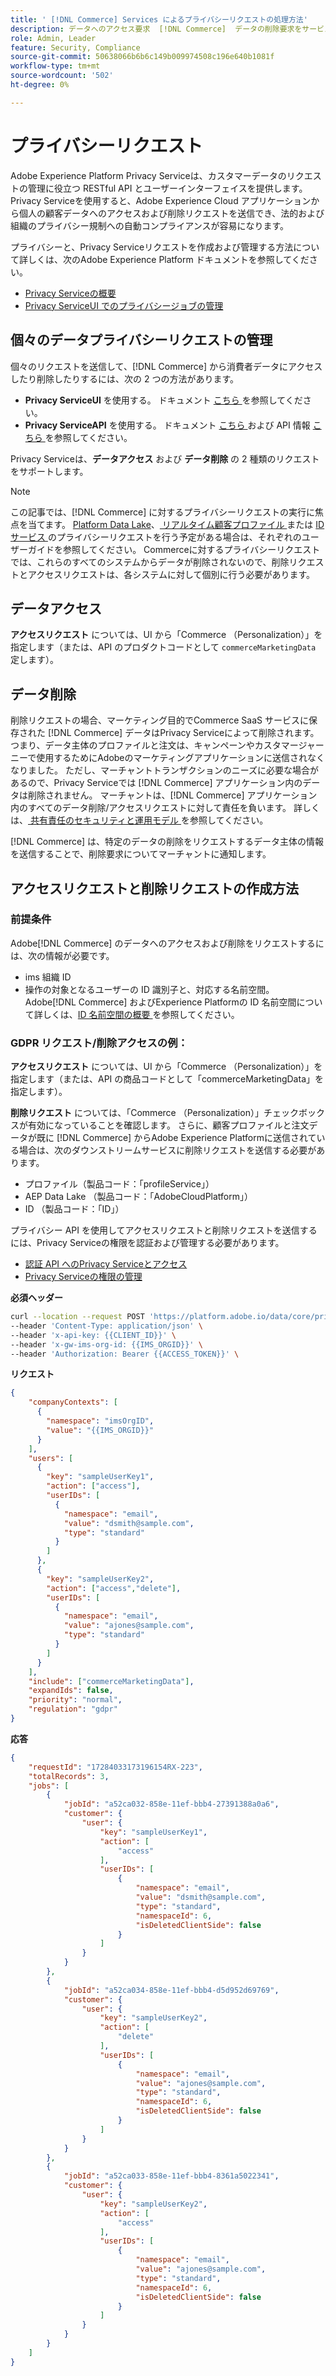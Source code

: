 ```yaml
---
title: ' [!DNL Commerce] Services によるプライバシーリクエストの処理方法'
description: データへのアクセス要求  [!DNL Commerce]  データの削除要求をサービスが処理する方法を説明します。
role: Admin, Leader
feature: Security, Compliance
source-git-commit: 50638066b6b6c149b009974508c196e640b1081f
workflow-type: tm+mt
source-wordcount: '502'
ht-degree: 0%

---
```


# プライバシーリクエスト

Adobe Experience Platform Privacy Serviceは、カスタマーデータのリクエストの管理に役立つ RESTful API とユーザーインターフェイスを提供します。 Privacy Serviceを使用すると、Adobe Experience Cloud アプリケーションから個人の顧客データへのアクセスおよび削除リクエストを送信でき、法的および組織のプライバシー規制への自動コンプライアンスが容易になります。

プライバシーと、Privacy Serviceリクエストを作成および管理する方法について詳しくは、次のAdobe Experience Platform ドキュメントを参照してください。

* [Privacy Serviceの概要 ](https://experienceleague.adobe.com/en/docs/experience-platform/privacy/home)
* [Privacy ServiceUI でのプライバシージョブの管理 ](https://experienceleague.adobe.com/en/docs/experience-platform/privacy/ui/user-guide)

## 個々のデータプライバシーリクエストの管理

個々のリクエストを送信して、[!DNL Commerce] から消費者データにアクセスしたり削除したりするには、次の 2 つの方法があります。

* **Privacy ServiceUI** を使用する。 ドキュメント [ こちら ](https://experienceleague.adobe.com/en/docs/experience-platform/privacy/ui/user-guide#_blank) を参照してください。
* **Privacy ServiceAPI** を使用する。 ドキュメント [ こちら ](https://developer.adobe.com/experience-platform-apis/references/privacy-service/#_blank) および API 情報 [ こちら ](https://developer.adobe.com/experience-platform-apis/#_blank) を参照してください。

Privacy Serviceは、**データアクセス** および **データ削除** の 2 種類のリクエストをサポートします。

>[!NOTE]
>
>この記事では、[!DNL Commerce] に対するプライバシーリクエストの実行に焦点を当てます。 [Platform Data Lake](https://experienceleague.adobe.com/en/docs/experience-platform/catalog/privacy)、[ リアルタイム顧客プロファイル ](https://experienceleague.adobe.com/en/docs/experience-platform/profile/privacy) または [ID サービス ](https://experienceleague.adobe.com/en/docs/experience-platform/identity/privacy) のプライバシーリクエストを行う予定がある場合は、それぞれのユーザーガイドを参照してください。 Commerceに対するプライバシーリクエストでは、これらのすべてのシステムからデータが削除されないので、削除リクエストとアクセスリクエストは、各システムに対して個別に行う必要があります。

## データアクセス

**アクセスリクエスト** については、UI から「Commerce （Personalization）」を指定します（または、API のプロダクトコードとして `commerceMarketingData` 定します）。

## データ削除

削除リクエストの場合、マーケティング目的でCommerce SaaS サービスに保存された [!DNL Commerce] データはPrivacy Serviceによって削除されます。つまり、データ主体のプロファイルと注文は、キャンペーンやカスタマージャーニーで使用するためにAdobeのマーケティングアプリケーションに送信されなくなりました。 ただし、マーチャントトランザクションのニーズに必要な場合があるので、Privacy Serviceでは [!DNL Commerce] アプリケーション内のデータは削除されません。 マーチャントは、[!DNL Commerce] アプリケーション内のすべてのデータ削除/アクセスリクエストに対して責任を負います。 詳しくは、[ 共有責任のセキュリティと運用モデル ](https://experienceleague.adobe.com/en/docs/commerce-operations/security-and-compliance/shared-responsibility) を参照してください。

[!DNL Commerce] は、特定のデータの削除をリクエストするデータ主体の情報を送信することで、削除要求についてマーチャントに通知します。

## アクセスリクエストと削除リクエストの作成方法

### 前提条件

Adobe[!DNL Commerce] のデータへのアクセスおよび削除をリクエストするには、次の情報が必要です。

* ims 組織 ID
* 操作の対象となるユーザーの ID 識別子と、対応する名前空間。 Adobe[!DNL Commerce] およびExperience Platformの ID 名前空間について詳しくは、[ID 名前空間の概要 ](https://experienceleague.adobe.com/ja/docs/experience-platform/identity/features/namespaces) を参照してください。

### GDPR リクエスト/削除アクセスの例：

**アクセスリクエスト** については、UI から「Commerce （Personalization）」を指定します（または、API の商品コードとして「commerceMarketingData」を指定します）。

**削除リクエスト** については、「Commerce （Personalization）」チェックボックスが有効になっていることを確認します。 さらに、顧客プロファイルと注文データが既に [!DNL Commerce] からAdobe Experience Platformに送信されている場合は、次のダウンストリームサービスに削除リクエストを送信する必要があります。

* プロファイル（製品コード：「profileService」）
* AEP Data Lake （製品コード：「AdobeCloudPlatform」）
* ID （製品コード：「ID」）

プライバシー API を使用してアクセスリクエストと削除リクエストを送信するには、Privacy Serviceの権限を認証および管理する必要があります。

* [ 認証 API へのPrivacy Serviceとアクセス ](https://experienceleague.adobe.com/en/docs/experience-platform/privacy/api/getting-started)
* [Privacy Serviceの権限の管理 ](https://experienceleague.adobe.com/en/docs/experience-platform/privacy/permissions)

**必須ヘッダー**

```bash
curl --location --request POST 'https://platform.adobe.io/data/core/privacy/jobs' \
--header 'Content-Type: application/json' \
--header 'x-api-key: {{CLIENT_ID}}' \
--header 'x-gw-ims-org-id: {{IMS_ORGID}}' \
--header 'Authorization: Bearer {{ACCESS_TOKEN}}' \
```

**リクエスト**

```json
{
    "companyContexts": [
      {
        "namespace": "imsOrgID",
        "value": "{{IMS_ORGID}}"
      }
    ],
    "users": [
      {
        "key": "sampleUserKey1",
        "action": ["access"],
        "userIDs": [
          {
            "namespace": "email",
            "value": "dsmith@sample.com",
            "type": "standard"
          }
        ]
      },
      {
        "key": "sampleUserKey2",
        "action": ["access","delete"],
        "userIDs": [
          {
            "namespace": "email",
            "value": "ajones@sample.com",
            "type": "standard"
          }
        ]
      }
    ],
    "include": ["commerceMarketingData"],
    "expandIds": false,
    "priority": "normal",
    "regulation": "gdpr"
}
```

**応答**

```json
{
    "requestId": "17284033173196154RX-223",
    "totalRecords": 3,
    "jobs": [
        {
            "jobId": "a52ca032-858e-11ef-bbb4-27391388a0a6",
            "customer": {
                "user": {
                    "key": "sampleUserKey1",
                    "action": [
                        "access"
                    ],
                    "userIDs": [
                        {
                            "namespace": "email",
                            "value": "dsmith@sample.com",
                            "type": "standard",
                            "namespaceId": 6,
                            "isDeletedClientSide": false
                        }
                    ]
                }
            }
        },
        {
            "jobId": "a52ca034-858e-11ef-bbb4-d5d952d69769",
            "customer": {
                "user": {
                    "key": "sampleUserKey2",
                    "action": [
                        "delete"
                    ],
                    "userIDs": [
                        {
                            "namespace": "email",
                            "value": "ajones@sample.com",
                            "type": "standard",
                            "namespaceId": 6,
                            "isDeletedClientSide": false
                        }
                    ]
                }
            }
        },
        {
            "jobId": "a52ca033-858e-11ef-bbb4-8361a5022341",
            "customer": {
                "user": {
                    "key": "sampleUserKey2",
                    "action": [
                        "access"
                    ],
                    "userIDs": [
                        {
                            "namespace": "email",
                            "value": "ajones@sample.com",
                            "type": "standard",
                            "namespaceId": 6,
                            "isDeletedClientSide": false
                        }
                    ]
                }
            }
        }
    ]
}
```
